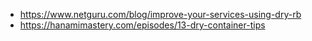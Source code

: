- https://www.netguru.com/blog/improve-your-services-using-dry-rb
- https://hanamimastery.com/episodes/13-dry-container-tips